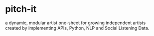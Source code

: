 # pitch-it
a dynamic, modular artist one-sheet for growing independent artists created by implementing APIs, Python, NLP and Social Listening Data.
